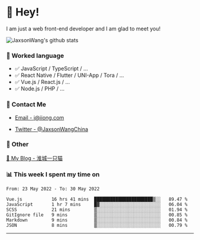 # 👋 Hey!

I am just a web front-end developer and I am glad to meet you!

![JaxsonWang's github stats](https://github-readme-stats.vercel.app/api?username=JaxsonWang&&show_icons=true&&title_color=1abc9c&&icon_color=1abc9c)


### 📝 Worked language

- ✅ JavaScript / TypeScript / ...
- ✅ React Native / Flutter / UNI-App / Tora / ...
- ✅ Vue.js / React.js / ...
- ✅ Node.js / PHP / ...

### 📮 Contact Me

- [Email - i@iiong.com](mailto:i@iiong.com)

- [Twitter - @JaxsonWangChina](https://twitter.com/JaxsonWangChina)

### 🤪 Other

[📌 My Blog - 淮城一只猫](https://iiong.com)

### 📊 This week I spent my time on

<!--START_SECTION:waka-->

```text
From: 23 May 2022 - To: 30 May 2022

Vue.js           16 hrs 41 mins  ██████████████████████▒░░   89.47 %
JavaScript       1 hr 7 mins     █▓░░░░░░░░░░░░░░░░░░░░░░░   06.04 %
SCSS             21 mins         ▒░░░░░░░░░░░░░░░░░░░░░░░░   01.94 %
GitIgnore file   9 mins          ▒░░░░░░░░░░░░░░░░░░░░░░░░   00.85 %
Markdown         9 mins          ▒░░░░░░░░░░░░░░░░░░░░░░░░   00.84 %
JSON             8 mins          ▒░░░░░░░░░░░░░░░░░░░░░░░░   00.79 %
```

<!--END_SECTION:waka-->

---
